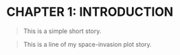 # CHAPTER 1: INTRODUCTION   
>This is a simple short story.

>This is a line of my space-invasion plot story.